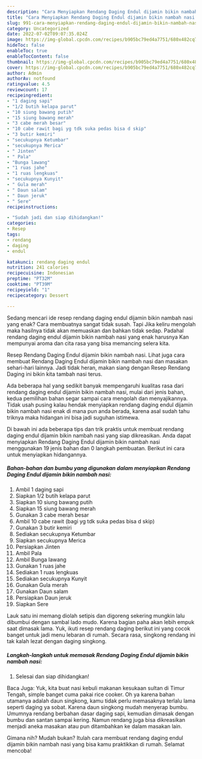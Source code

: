 ```yaml
---
description: "Cara Menyiapkan Rendang Daging Endul dijamin bikin nambah nasi Menu Buat lebaran"
title: "Cara Menyiapkan Rendang Daging Endul dijamin bikin nambah nasi Menu Buat lebaran"
slug: 991-cara-menyiapkan-rendang-daging-endul-dijamin-bikin-nambah-nasi-menu-buat-lebaran
category: Uncategorized
date: 2022-07-02T09:07:35.024Z
image: https://img-global.cpcdn.com/recipes/b905bc79ed4a7751/680x482cq70/rendang-daging-endul-dijamin-bikin-nambah-nasi-foto-resep-utama.jpg
hideToc: false
enableToc: true
enableTocContent: false
thumbnail: https://img-global.cpcdn.com/recipes/b905bc79ed4a7751/680x482cq70/rendang-daging-endul-dijamin-bikin-nambah-nasi-foto-resep-utama.jpg
cover: https://img-global.cpcdn.com/recipes/b905bc79ed4a7751/680x482cq70/rendang-daging-endul-dijamin-bikin-nambah-nasi-foto-resep-utama.jpg
author: Admin
authorAv: notfound
ratingvalue: 4.5
reviewcount: 17
recipeingredient:
- "1 daging sapi"
- "1/2 butih kelapa parut"
- "10 siung bawang putih"
- "15 siung bawang merah"
- "3 cabe merah besar"
- "10 cabe rawit bagi yg tdk suka pedas bisa d skip"
- "3 butir kemiri"
- "secukupnya Ketumbar"
- "secukupnya Merica"
- " Jinten"
- " Pala"
- "Bunga lawang"
- "1 ruas jahe"
- "1 ruas lengkuas"
- "secukupnya Kunyit"
- " Gula merah"
- " Daun salam"
- " Daun jeruk"
- " Sere"
recipeinstructions:

- "Sudah jadi dan siap dihidangkan!"
categories:
- Resep
tags:
- rendang
- daging
- endul

katakunci: rendang daging endul 
nutrition: 241 calories
recipecuisine: Indonesian
preptime: "PT32M"
cooktime: "PT39M"
recipeyield: "1"
recipecategory: Dessert

---
```



Sedang mencari ide resep rendang daging endul dijamin bikin nambah nasi yang enak? Cara membuatnya sangat tidak susah. Tapi Jika keliru mengolah maka hasilnya tidak akan memuaskan dan bahkan tidak sedap. Padahal rendang daging endul dijamin bikin nambah nasi yang enak harusnya Kan mempunyai aroma dan cita rasa yang bisa memancing selera kita.


Resep Rendang Daging Endul dijamin bikin nambah nasi. Lihat juga cara membuat Rendang Daging Endul dijamin bikin nambah nasi dan masakan sehari-hari lainnya. Jadi tidak heran, makan siang dengan Resep Rendang Daging ini bikin kita tambah nasi terus.

Ada beberapa hal yang sedikit banyak mempengaruhi kualitas rasa dari rendang daging endul dijamin bikin nambah nasi, mulai dari jenis bahan, kedua pemilihan bahan segar sampai cara mengolah dan menyajikannya. Tidak usah pusing kalau hendak menyiapkan rendang daging endul dijamin bikin nambah nasi enak di mana pun anda berada, karena asal sudah tahu triknya maka hidangan ini bisa jadi suguhan istimewa.


Di bawah ini ada beberapa tips dan trik praktis untuk membuat rendang daging endul dijamin bikin nambah nasi yang siap dikreasikan. Anda dapat menyiapkan Rendang Daging Endul dijamin bikin nambah nasi menggunakan 19 jenis bahan dan 0 langkah pembuatan. Berikut ini cara untuk menyiapkan hidangannya.

<!--inarticleads1-->

##### Bahan-bahan dan bumbu yang digunakan dalam menyiapkan Rendang Daging Endul dijamin bikin nambah nasi:

1. Ambil 1 daging sapi
1. Siapkan 1/2 butih kelapa parut
1. Siapkan 10 siung bawang putih
1. Siapkan 15 siung bawang merah
1. Gunakan 3 cabe merah besar
1. Ambil 10 cabe rawit (bagi yg tdk suka pedas bisa d skip)
1. Gunakan 3 butir kemiri
1. Sediakan secukupnya Ketumbar
1. Siapkan secukupnya Merica
1. Persiapkan  Jinten
1. Ambil  Pala
1. Ambil Bunga lawang
1. Gunakan 1 ruas jahe
1. Sediakan 1 ruas lengkuas
1. Sediakan secukupnya Kunyit
1. Gunakan  Gula merah
1. Gunakan  Daun salam
1. Persiapkan  Daun jeruk
1. Siapkan  Sere


Lauk satu ini memang diolah setipis dan digoreng sekering mungkin lalu dibumbui dengan sambal lado mudo. Karena bagian paha akan lebih empuk saat dimasak lama. Yuk, ikuti resep rendang daging berikut ini yang cocok banget untuk jadi menu lebaran di rumah. Secara rasa, singkong rendang ini tak kalah lezat dengan daging singkong. 

<!--inarticleads2-->

##### Langkah-langkah untuk memasak Rendang Daging Endul dijamin bikin nambah nasi:


1. Selesai dan siap dihidangkan!

Baca Juga: Yuk, kita buat nasi kebuli makanan kesukaan sultan di Timur Tengah, simple banget cuma pakai rice cooker. Oh ya karena bahan utamanya adalah daun singkong, kamu tidak perlu memasaknya terlalu lama seperti daging ya sobat. Karena daun singkong mudah menyerap bumbu. Umumnya rendang berbahan dasar daging sapi, kemudian dimasak dengan bumbu dan santan sampai kering. Namun rendang juga bisa dikreasikan menjadi aneka masakan atau pun ditambahkan ke dalam masakan lain. 

Gimana nih? Mudah bukan? Itulah cara membuat rendang daging endul dijamin bikin nambah nasi yang bisa kamu praktikkan di rumah. Selamat mencoba!
